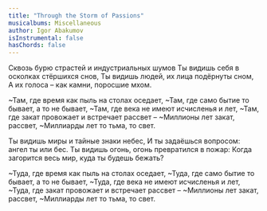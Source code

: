 ```yaml
---
title: "Through the Storm of Passions"
musicalbums: Miscellaneous
author: Igor Abakumov
isInstrumental: false
hasChords: false
---
```


Сквозь бурю страстей и индустриальных шумов
Ты видишь себя в осколках стёршихся снов,
Ты видишь людей, их лица подёрнуты сном,
А их голоса – как камни, поросшие мхом.

~Там, где время как пыль на столах оседает,
~Там, где само бытие то бывает, а то не бывает,
~Там, где века не имеют исчисленья и лет,
~Там, где закат провожает и встречает рассвет –
~Миллионы лет закат, рассвет,
~Миллиарды лет то тьма, то свет.

Ты видишь миры и тайные знаки небес,
И ты задаёшься вопросом: ангел ты или бес.
Ты видишь огонь, огонь превратился в пожар:
Когда загорится весь мир, куда ты будешь бежать?

~Туда, где время как пыль на столах оседает,
~Туда, где само бытие то бывает, а то не бывает,
~Туда, где века не имеют исчисленья и лет,
~Туда, где закат провожает и встречает рассвет –
~Миллионы лет закат, рассвет,
~Миллиарды лет то тьма, то свет.

